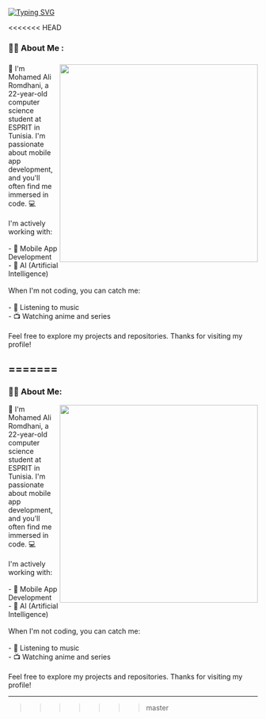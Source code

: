 [![Typing SVG](https://readme-typing-svg.demolab.com?font=Fira+Code&pause=1000&center=true&vCenter=true&random=true&width=435&lines=Hey+There!%F0%9F%91%8B;I'm+Mohamed+Ali+Romdhani)](https://git.io/typing-svg)

<<<<<<< HEAD
<h3 align="left">👩‍💻  About Me :</h3>

###

<img align="right" height="400" width="400" src="https://i.imgflip.com/65efzo.gif"  />

###

<p align="left">👋 I'm Mohamed Ali Romdhani, a 22-year-old computer science student at ESPRIT in Tunisia. I'm passionate about mobile app development, and you'll often find me immersed in code. 💻<br><br>I'm actively working with:<br><br>- 📱 Mobile App Development<br>- 🧠 AI (Artificial Intelligence)<br><br>When I'm not coding, you can catch me:<br><br>- 🎵 Listening to music<br>- 📺 Watching anime and series<br><br>Feel free to explore my projects and repositories. Thanks for visiting my profile!</p>

###
=======
---

<h3 align="left">👩‍💻 About Me:</h3>

<img align="right" height="400" width="400" src="https://i.imgflip.com/65efzo.gif" />

<p align="left">👋 I'm Mohamed Ali Romdhani, a 22-year-old computer science student at ESPRIT in Tunisia. I'm passionate about mobile app development, and you'll often find me immersed in code. 💻<br><br>I'm actively working with:<br><br>- 📱 Mobile App Development<br>- 🧠 AI (Artificial Intelligence)<br><br>When I'm not coding, you can catch me:<br><br>- 🎵 Listening to music<br>- 📺 Watching anime and series<br><br>Feel free to explore my projects and repositories. Thanks for visiting my profile!</p>

---
>>>>>>> master
